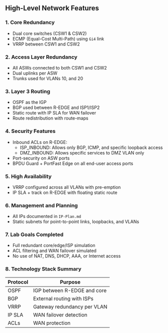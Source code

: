 ## High-Level Network Features

### 1. Core Redundancy

* Dual core switches (CSW1 & CSW2)
* ECMP (Equal-Cost Multi-Path) using `Gi4` link
* VRRP between CSW1 and CSW2

### 2. Access Layer Redundancy

* All ASWs connected to both CSW1 and CSW2
* Dual uplinks per ASW
* Trunks used for VLANs 10, and 20

### 3. Layer 3 Routing

* OSPF as the IGP
* BGP used between R-EDGE and ISP1/ISP2
* Static route with IP SLA for WAN failover
* Route redistribution with route-maps

### 4. Security Features

* Inbound ACLs on R-EDGE:
  * ISP_INBOUND: Allows only BGP, ICMP, and specific loopback access
  * DMZ_INBOUND: Allows specific services to DMZ VLAN only
* Port-security on ASW ports
* BPDU Guard + PortFast Edge on all end-user access ports

### 5. High Availability

* VRRP configured across all VLANs with pre-emption
* IP SLA + track on R-EDGE with floating static route

### 6. Management and Planning

* All IPs documented in `IP-Plan.md`
* Static subnets for point-to-point links, loopbacks, and VLANs

### 7. Lab Goals Completed

* Full redundant core/edge/ISP simulation
* ACL filtering and WAN failover simulated
* No use of NAT, DNS, DHCP, AAA, or Internet access

### 8. Technology Stack Summary

| Protocol | Purpose                     |
| -------- | --------------------------- |
| OSPF     | IGP between R-EDGE and core |
| BGP      | External routing with ISPs  |
| VRRP     | Gateway redundancy per VLAN |
| IP SLA   | WAN failover detection      |
| ACLs     | WAN protection              |
